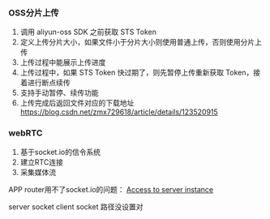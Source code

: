
### OSS分片上传
1. 调用 aliyun-oss SDK 之前获取 STS Token
2. 定义上传分片大小，如果文件小于分片大小则使用普通上传，否则使用分片上传
3. 上传过程中能展示上传进度
4. 上传过程中，如果 STS Token 快过期了，则先暂停上传重新获取 Token，接着进行断点续传
5. 支持手动暂停、续传功能
6. 上传完成后返回文件对应的下载地址
https://blog.csdn.net/zmx729618/article/details/123520915

### webRTC

1. 基于socket.io的信令系统
2. 建立RTC连接
3. 采集媒体流



APP router用不了socket.io的问题：
[Access to server instance](https://github.com/vercel/next.js/discussions/47782)


server socket 
client socket 路径没设置对

